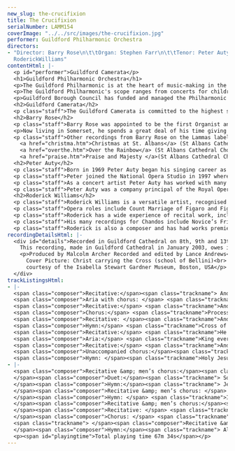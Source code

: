```yaml
---
new_slug: the-crucifixion
title: The Crucifixion
serialNumber: LAMM154
coverImage: "../../src/images/the-crucifixion.jpg"
performer: Guildford Philharmonic Orchestra
directors:
- "Director: Barry Rose\n\t\tOrgan: Stephen Farr\n\t\tTenor: Peter Auty\n\t\tBaritone:
  RoderickWilliams"
contentHtml: |-
  <p id="performer">Guildford Camerata</p>
  <h1>Guildford Philharmonic Orchestra</h1>
  <p>The Guildford Philharmonic is at the heart of music-making in the south east, with a huge repertoire extending from the 17th century to the present day. The main concert season runs from October to July in a variety of venues including the Guildford Civic, Guildford Cathedral, the Electric Theatre, Holy Trinity Church, the Yvonne Arnaud Theatre, Abbot’s Hospital, Wanborough Barn, the Castle Grounds, Shalford Park and the Lido. In addition, the orchestra is invited to give concerts throughout London and the south of England. Over the past few seasons, the Philharmonic has achieved the distinction of averaging 98% attendances across all of its events, and in 2000, all concerts sold out completely.</p>
  <p>The Guildford Philharmonic's scope ranges from concerts for children and with children, via chamber concerts in more intimate venues, to large-scale choral and orchestral works. The repertoire covers everything from jazz and light music to new music, and the emphasis is to work with young soloists at the outset of their careers. En Shao was appointed Principal Conductor in 1995, following in the illustrious footsteps of Crossley Clitheroe, Vernon Handley, Sir Charles Groves and Sir Alexander Gibson. The orchestra continues its work of attracting new audiences for all types of classical music and of making concert-going an exciting experience.</p>
  <p>Guildford Borough Council has funded and managed the Philharmonic as part of its arts provision for the Borough since the orchestra's inception in 1945 (when it was the Guildford Municipal Orchestra). The Borough Council is grateful to the South East Arts Board, South East Music Trust, and to its major corporate sponsors BOC Gases, Borax Europe Ltd, The Guildford Nuffield Hospital, and Stevens &amp; Bolton.</p>
  <h2>Guildford Camerata</h2>
  <p class="staff">The Guildford Camerata is committed to the highest standards of ensemble singing. The choir's musical experience is wide and varied, its members having sung in cathedral choirs, college ensembles, professional choruses, oratorio and opera. The repertoire is large, from the 16th century to the present day, with the emphasis on the Baroque period and on British music. The choir gives concerts throughout London and the South-East, often with the Guildford Philharmonic Orchestra. It has combined with the Choir of Guildford Cathedral for the Messiah and has given highly acclaimed performances of Bach's St John Passion and B Minor Mass with Nicholas Kraemer in Guildford Cathedral. The choir presented Music for Royal Occasions with Barry Rose during the 1999 Guildford International Music Festival; and as part of the 1999/2000 season performed A Christmas Fanfare with Nicholas Cleobury in Holy Trinity Church and the Fauré and Rutter Requiems conducted by Barry Rose and John Rutter respectively in Guildford Cathedral. During the 2000/2001 season it performed in the highly acclaimed Bach in Leipzig concert with Nicholas Kraemer, Handel’s Messiah conducted by John Rutter, and in the world premiere of Barry Rose's orchestrated version of Stainer's Crucifixion. Recently, the choir gave the UK premieres of John Rutter's Feel the Spirit in Guildford Cathedral in March 2002 and of his Mass of the Children, also in Guildford Cathedral, in March 2003.</p>
  <h2>Barry Rose</h2>
  <p class="staff">Barry Rose was appointed to be the first Organist and Master of the Choristers at the new Guildford Cathedral in May, 1960, whilst still a student at the Royal Academy of Music. At Guildford he founded a new choir and a pattern of daily sung Services, and was to stay at the cathedral for the next 14 years, during which time he was also appointed as the BBC’s Music Adviser to the Head of Religious Broadcasting. In 1974 he moved to St Paul’s Cathedral, to be sub-organist, but in 1977 took up the specially created post of Master of the Choir, which he held until 1984, when he went to The King’s School, Canterbury, as Master of the Choirs. In 1988 he was persuaded to return to cathedral music, as Master of the Music at the Cathedral and Abbey Church of St Alban, where he remained until 1997.</p>
  <p>Now living in Somerset, he spends a great deal of his time giving choral master-classes, especially in the USA, though he has maintained his links with Guildford through the recently celebrated 40th anniversary of the Consecration of the Cathedral and his concerts with the Guildford Camerata and the Guildford Philharmonic Orchestra.</p>
  <p class="staff">Other recordings from Barry Rose on the Lammas label:<br>
    <a href="christma.htm">Christmas at St. Albans</a> (St Albans Cathedral Choir - carols)<br>
    <a href="overthe.htm">Over the Rainbow</a> (St Albans Cathedral Choir - sacred and secular music from 3 USA tours)<br>
    <a href="praise.htm">Praise and Majesty </a>(St Albans Cathedral Choir - sacred music across 5 centuries)</p>
  <h2>Peter Auty</h2>
  <p class="staff">Born in 1969 Peter Auty began his singing career as a treble at St Paul's Cathedral where he sang for five years. Subsequently he sang as a choral scholar with the choirs of Bristol Cathedral and York Minster before moving to the Royal Scottish Academy of Music where he studied under Peter Alexander Wilson, with whom he has continued to study. In 1997 he made a very successful debut with British Youth Opera as Tom Rakewell in their acclaimed production of The Rake's Progress and returned in 1998 to sing Rodolfo in La Bohème.</p>
  <p class="staff">Peter joined the National Opera Studio in 1997 where he received support from the Nicholas John and the RVW Trust funds. In the 1998/9 season he was invited by Opera North to cover the role of Jenik in The Bartered Bride which resulted in an invitation to sing the role of Remendado as well as covering Don José in their new production of Carmen. More recently he has covered the role of Alfredo in Opera North’s acclaimed production of La Traviata and in 2001/2 gave acclaimed performances as Rodolfo/La Bohème.</p>
  <p class="staff">As a concert artist Peter Auty has worked with many orchestras and ensembles in the UK with notable recent successes including a performance of Berlioz Grande Messe des Morts at the Ryedale Festival, a performance of Schumann Das Paradies und die Peri with the Orchestra of the Age of Enlightenment/Mark Elder at the Royal Festival Hall, a concert performance of Stravinsky Oedipus Rex with the London Philharmonic Orchestra/Zagrosek and most recently he has had great success singing The Dream of Gerontius at St David’s Hall, Cardiff and with the Iceland Symphony Orchestra conducted by Vladimir Ashkenazy. Appearances also include performances with the London Symphony Orchestra/Sir Colin Davis and the Sydney Symphony Orchestra.</p>
  <p class="staff">Peter Auty was a company principal of the Royal Opera, Covent Garden from 1999/2000 until the 2001/2 season and sang the rôles of Major Domo I (Der Rosenkavalier), Michelis (Greek Passion) Nathanaël (The Tales of Hoffmann), Roderigo (Otello) and Gaston (Traviata) Borsa (Rigoletto), Apparition of a Youth (Frau ohne Schatten), Sailor (Tristan und Isolde) and Malcolm (Macbeth). He returns as a guest artist in 2003/4 to sing Arturo (Lucia di Lammermoor).</p>
  <h2>Roderick Williams</h2>
  <p class="staff">Roderick Williams is a versatile artist, recognised for his intelligent and musical performances. He frequently appears throughout Europe and the UK – most recently he enjoyed huge success as Eddie in Turnage’s Greek (part of momentum: the music of Mark Anthony Turnage at the Barbican in January 2003). Other recent performances include his debut with Deutsches Sinfonie Orchester Berlin, concerts in France, New York and London with Paul McCreesh and the Gabrieli Consort, and Mozart arias with Joseph Swensen and the Academy of St Martin in the Fields at the Barbican’s Mostly Mozart Festival. Roderick has made many appearances in opera in concert, including Diomede Troilus &amp; Cressida with the Philharmonia and Richard Hickox (repeated for Opera North last autumn) and Sid Albert Herring with the City of London Sinfonia. Plans include Sir Robert Cecil Gloriana at Snape, also with the Philharmonia and Hickox.</p>
  <p class="staff">Opera roles include Count Marriage of Figaro and Figaro Barber of Seville (Opera North), Schaunard La Bohème (Scottish Opera), Watchful and First Shepherd Pilgrim’s Progress (Royal Opera, Covent Garden), and Prince André War and Peace (Spoleto Festival). Premieres include David Sawyer’s From Morning Til Midnight and Martin Butler’s A Better Place, (both for ENO), Alexander Knaifel’s Alice in Wonderland (Netherlands Opera) and Sally Beamish’s Monster (Scottish Opera). Plans include Donner The Rhinegold in the new Phyllida Lloyd Ring Cycle for ENO, and Marcello La Bohème for Scottish Opera.</p>
  <p class="staff">Roderick has a wide experience of recital work, including recitals at the Wigmore Hall, on BBC Radio 3 and on Classic FM. He has broadcast on Radio 3’s Voices programme with Iain Burnside, and in 2000 took part in Century Songs - 100 songs by 100 different composers which together painted a picture of the twentieth century - presented in Sheffield, in London and at the Bath Festival, and broadcast on BBC’s Millennium Music Live. Recent BBC broadcasts include recitals from Belfast and Wales.</p>
  <p class="staff">His many recordings for Chandos include Novice’s Friend Billy Budd, Ned Keene Peter Grimes, Page Sir John in Love (with Richard Hickox) and Frank Martin’s In Terra Pax (with Matthias Bamert). Recent releases include a critically-acclaimed disc of Schönberg songs with Iain Burnside (Black Box) and Sid Albert Herring, (Chandos).</p>
  <p class="staff">Roderick is also a composer and has had works premiered at the Wigmore and Barbican Halls, the Purcell Room and live on national radio.</p>
recordingDetailsHtml: |-
  <div id="details">Recorded in Guildford Cathedral on 8th, 9th and 13th January 2003 by kind permission of the Dean and Chapter.<br>
    This recording, made in Guildford Cathedral in January 2003, owes its completion to the generosity of South East Music Trust, the Estate of Marjorie Potter, and Guildford Borough Council.
    <p>Produced by Malcolm Archer Recorded and edited by Lance Andrews<br>
      Cover Picture: Christ carrying the Cross (school of Bellini)<br>
      courtesy of the Isabella Stewart Gardner Museum, Boston, USA</p>
  </div>
trackListingsHtml:
- |-
  <span class="composer">Recitative:</span><span class="trackname"> And they came to a place named Gethsemane</span><br>
  <span class="composer">Aria with chorus: </span> <span class="trackname">Could ye not watch with Me one brief hour?</span><br>
  <span class="composer">Recitative:</span> <span class="trackname">And they laid their hands on him and took him</span><br>
  <span class="composer">Chorus:</span> <span class="trackname">Processional to Calvary (Fling wide the gates)</span><br>
  <span class="composer">Recitative: </span><span class="trackname">And when they were come to the place called Calvary</span><br>
  <span class="composer">Hymn:</span> <span class="trackname">Cross of Jesus, Cross of sorrow</span><br>
  <span class="composer">Recitative:</span> <span class="trackname">He made himself of no reputation</span><br>
  <span class="composer">Aria:</span> <span class="trackname">King ever glorious</span><br>
  <span class="composer">Recitative:</span> <span class="trackname">And as Moses lifted up the serpent</span><br>
  <span class="composer">Unaccompanied chorus:</span><span class="trackname"> God so loved the world</span><br>
  <span class="composer">Hymn: </span><span class="trackname">Holy Jesu, by Thy Passion</span><br>
- |-
  <span class="composer">Recitative &amp; men’s chorus:</span><span class="trackname"> Jesus said “Father, forgive them”<br>
  </span><span class="composer">Duet:</span><span class="trackname"> So Thou liftest thy divine petition<br>
  </span><span class="composer">Hymn:</span><span class="trackname"> Jesus, the Crucified, pleads for me<br>
  </span><span class="composer">Recitative &amp; men’s chorus: </span> <span class="trackname">And one of the malefactors<br>
  </span><span class="composer">Hymn: </span> <span class="trackname">I adore Thee<br>
  </span><span class="composer">Recitative &amp; men’s chorus:</span><span class="trackname"> When Jesus therefore saw his mother<br>
  </span><span class="composer">Recitative: </span> <span class="trackname">Is it nothing to you?<br>
  </span><span class="composer">Chorus: </span> <span class="trackname">From the Throne of His Cross</span><span class="composer"> </span><br>
  <span class="trackname"> </span><span class="composer">Recitative &amp; men’s chorus: </span> <span class="trackname">After this, Jesus knowing that all things were now accomplished<br>
  </span><span class="composer">Hymn:</span><span class="trackname"> All for Jesus</span>
  <p><span id="playingtime">Total playing time 67m 34s</span></p>
---
```


